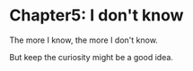# Chapter5: I don't know

The more I know, the more I don't know.

But keep the curiosity might be a good idea.

